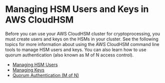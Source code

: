 # Managing HSM Users and Keys in AWS CloudHSM<a name="manage-hsm-users-and-keys"></a>

Before you can use your AWS CloudHSM cluster for cryptoprocessing, you must create users and keys on the HSMs in your cluster\. See the following topics for more information about using the AWS CloudHSM command line tools to manage HSM users and keys\. You can also learn how to use quorum authentication \(also known as M of N access control\)\.


+ [Managing HSM Users](manage-hsm-users.md)
+ [Managing Keys](manage-keys.md)
+ [Quorum Authentication \(M of N\)](quorum-authentication.md)